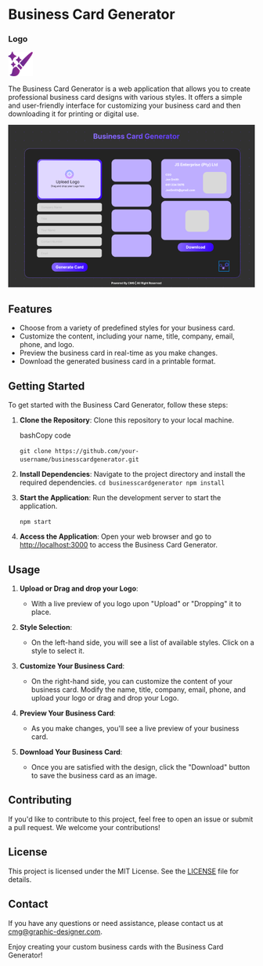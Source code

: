 # Business Card Generator

### Logo

<span style="display: inline-block; width: 50px; height: 50px;">
  <img src="https://github.com/Ubaton/businesscardgenerator/blob/master/public/assets/images/Business%20Card%20Generator%20Logo.PNG" alt="Business Card Generator Logo" width="50" height="50"> 
</span>

The Business Card Generator is a web application that allows you to create professional business card designs with various styles. It offers a simple and user-friendly interface for customizing your business card and then downloading it for printing or digital use.

![Business Card Generator Image](https://github.com/Ubaton/businesscardgenerator/blob/master/public/assets/images/Business%20Card%20Generator.PNG)

## Features

- Choose from a variety of predefined styles for your business card.
- Customize the content, including your name, title, company, email, phone, and logo.
- Preview the business card in real-time as you make changes.
- Download the generated business card in a printable format.

## Getting Started

To get started with the Business Card Generator, follow these steps:

1.  **Clone the Repository**: Clone this repository to your local machine.

    bashCopy code

    `git clone https://github.com/your-username/businesscardgenerator.git`

2.  **Install Dependencies**: Navigate to the project directory and install the required dependencies.
    `cd businesscardgenerator
npm install`
3.  **Start the Application**: Run the development server to start the application.

    `npm start`

4.  **Access the Application**: Open your web browser and go to [http://localhost:3000](http://localhost:3000/) to access the Business Card Generator.

## Usage

1.  **Upload or Drag and drop your Logo**:

    - With a live preview of you logo upon "Upload" or "Dropping" it to place.

2.  **Style Selection**:

    - On the left-hand side, you will see a list of available styles. Click on a style to select it.

3.  **Customize Your Business Card**:

    - On the right-hand side, you can customize the content of your business card. Modify the name, title, company, email, phone, and upload your logo or drag and drop your Logo.

4.  **Preview Your Business Card**:

    - As you make changes, you'll see a live preview of your business card.

5.  **Download Your Business Card**:

    - Once you are satisfied with the design, click the "Download" button to save the business card as an image.

## Contributing

If you'd like to contribute to this project, feel free to open an issue or submit a pull request. We welcome your contributions!

## License

This project is licensed under the MIT License. See the [LICENSE](https://mit-license.org/) file for details.

## Contact

If you have any questions or need assistance, please contact us at [cmg@graphic-designer.com](mailto:cmg@graphic-designer.com).

Enjoy creating your custom business cards with the Business Card Generator!
